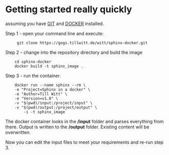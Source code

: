 # Getting started really quickly

assuming you have [GIT](https://git-scm.com) and [DOCKER](https://www.docker.com) installed.

Step 1 - open your command line and execute:

```
     git clone https://gogs.tillwitt.de/witt/sphinx-docker.git
```
Step 2 - change into the repository directory and build the image

```
    cd sphinx-docker
    docker build -t sphinx_image .
```

Step 3 - run the container.

```
    docker run --name sphinx --rm \
    -e "Project=Sphinx in a docker" \
    -e "Author=Till Witt" \
    -e "Version=v1.0" \
    -v "$(pwd)/input:/project/input" \
    -v "$(pwd)/output:/project/output" \
        -i -t sphinx_image
```

The docker container looks in the **/input** folder and parses everything from there. Output is written to the **/output** folder. Existing content will be overwritten.

Now you can edit the input files to meet your requirements and re-run step 3.

